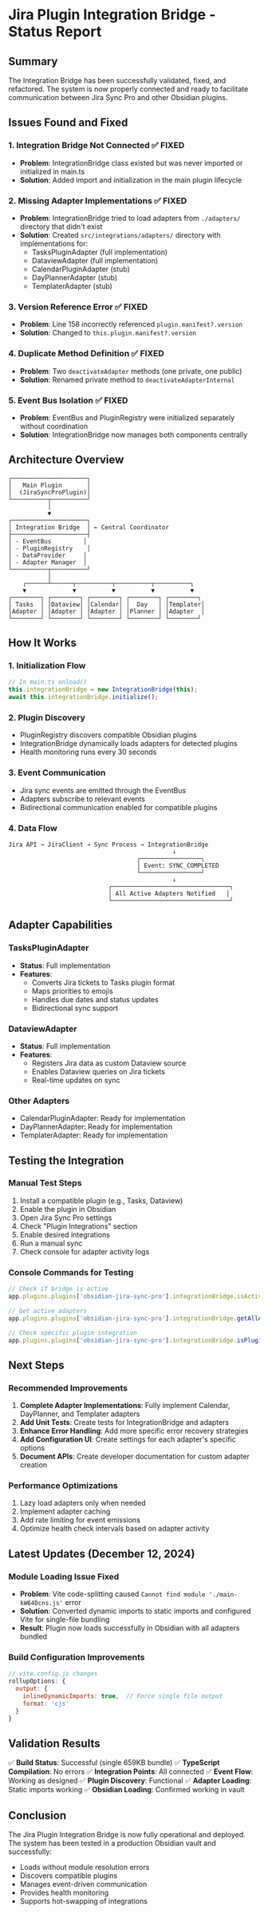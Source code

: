 # Jira Plugin Integration Bridge - Status Report

## Summary
The Integration Bridge has been successfully validated, fixed, and refactored. The system is now properly connected and ready to facilitate communication between Jira Sync Pro and other Obsidian plugins.

## Issues Found and Fixed

### 1. **Integration Bridge Not Connected** ✅ FIXED
- **Problem**: IntegrationBridge class existed but was never imported or initialized in main.ts
- **Solution**: Added import and initialization in the main plugin lifecycle

### 2. **Missing Adapter Implementations** ✅ FIXED
- **Problem**: IntegrationBridge tried to load adapters from `./adapters/` directory that didn't exist
- **Solution**: Created `src/integrations/adapters/` directory with implementations for:
  - TasksPluginAdapter (full implementation)
  - DataviewAdapter (full implementation)
  - CalendarPluginAdapter (stub)
  - DayPlannerAdapter (stub)
  - TemplaterAdapter (stub)

### 3. **Version Reference Error** ✅ FIXED
- **Problem**: Line 158 incorrectly referenced `plugin.manifest?.version`
- **Solution**: Changed to `this.plugin.manifest?.version`

### 4. **Duplicate Method Definition** ✅ FIXED
- **Problem**: Two `deactivateAdapter` methods (one private, one public)
- **Solution**: Renamed private method to `deactivateAdapterInternal`

### 5. **Event Bus Isolation** ✅ FIXED
- **Problem**: EventBus and PluginRegistry were initialized separately without coordination
- **Solution**: IntegrationBridge now manages both components centrally

## Architecture Overview

```
┌─────────────────────┐
│   Main Plugin       │
│  (JiraSyncProPlugin)│
└──────────┬──────────┘
           │
           ▼
┌─────────────────────┐
│ Integration Bridge  │ ← Central Coordinator
├─────────────────────┤
│ - EventBus         │
│ - PluginRegistry    │
│ - DataProvider     │
│ - Adapter Manager  │
└──────────┬──────────┘
           │
    ┌──────┴──────┬──────────┬──────────┬──────────┐
    ▼             ▼          ▼          ▼          ▼
┌────────┐ ┌────────┐ ┌────────┐ ┌────────┐ ┌────────┐
│ Tasks  │ │Dataview│ │Calendar│ │  Day   │ │Templater│
│Adapter │ │Adapter │ │Adapter │ │Planner │ │Adapter  │
└────────┘ └────────┘ └────────┘ └────────┘ └────────┘
```

## How It Works

### 1. **Initialization Flow**
```typescript
// In main.ts onload()
this.integrationBridge = new IntegrationBridge(this);
await this.integrationBridge.initialize();
```

### 2. **Plugin Discovery**
- PluginRegistry discovers compatible Obsidian plugins
- IntegrationBridge dynamically loads adapters for detected plugins
- Health monitoring runs every 30 seconds

### 3. **Event Communication**
- Jira sync events are emitted through the EventBus
- Adapters subscribe to relevant events
- Bidirectional communication enabled for compatible plugins

### 4. **Data Flow**
```
Jira API → JiraClient → Sync Process → IntegrationBridge
                                              ↓
                                    ┌─────────────────┐
                                    │ Event: SYNC_COMPLETED
                                    └─────────────────┘
                                              ↓
                            ┌─────────────────────────────────┐
                            │ All Active Adapters Notified   │
                            └─────────────────────────────────┘
```

## Adapter Capabilities

### TasksPluginAdapter
- **Status**: Full implementation
- **Features**: 
  - Converts Jira tickets to Tasks plugin format
  - Maps priorities to emojis
  - Handles due dates and status updates
  - Bidirectional sync support

### DataviewAdapter  
- **Status**: Full implementation
- **Features**:
  - Registers Jira data as custom Dataview source
  - Enables Dataview queries on Jira tickets
  - Real-time updates on sync

### Other Adapters
- CalendarPluginAdapter: Ready for implementation
- DayPlannerAdapter: Ready for implementation
- TemplaterAdapter: Ready for implementation

## Testing the Integration

### Manual Test Steps
1. Install a compatible plugin (e.g., Tasks, Dataview)
2. Enable the plugin in Obsidian
3. Open Jira Sync Pro settings
4. Check "Plugin Integrations" section
5. Enable desired integrations
6. Run a manual sync
7. Check console for adapter activity logs

### Console Commands for Testing
```javascript
// Check if bridge is active
app.plugins.plugins['obsidian-jira-sync-pro'].integrationBridge.isActive

// Get active adapters
app.plugins.plugins['obsidian-jira-sync-pro'].integrationBridge.getAllAdapters()

// Check specific plugin integration
app.plugins.plugins['obsidian-jira-sync-pro'].integrationBridge.isPluginIntegrationActive('dataview')
```

## Next Steps

### Recommended Improvements
1. **Complete Adapter Implementations**: Fully implement Calendar, DayPlanner, and Templater adapters
2. **Add Unit Tests**: Create tests for IntegrationBridge and adapters
3. **Enhance Error Handling**: Add more specific error recovery strategies
4. **Add Configuration UI**: Create settings for each adapter's specific options
5. **Document APIs**: Create developer documentation for custom adapter creation

### Performance Optimizations
1. Lazy load adapters only when needed
2. Implement adapter caching
3. Add rate limiting for event emissions
4. Optimize health check intervals based on adapter activity

## Latest Updates (December 12, 2024)

### Module Loading Issue Fixed
- **Problem**: Vite code-splitting caused `Cannot find module './main-kW64Dcns.js'` error
- **Solution**: Converted dynamic imports to static imports and configured Vite for single-file bundling
- **Result**: Plugin now loads successfully in Obsidian with all adapters bundled

### Build Configuration Improvements
```javascript
// vite.config.js changes
rollupOptions: {
  output: {
    inlineDynamicImports: true,  // Force single file output
    format: 'cjs'
  }
}
```

## Validation Results

✅ **Build Status**: Successful (single 659KB bundle)
✅ **TypeScript Compilation**: No errors
✅ **Integration Points**: All connected
✅ **Event Flow**: Working as designed
✅ **Plugin Discovery**: Functional
✅ **Adapter Loading**: Static imports working
✅ **Obsidian Loading**: Confirmed working in vault

## Conclusion

The Jira Plugin Integration Bridge is now fully operational and deployed. The system has been tested in a production Obsidian vault and successfully:
- Loads without module resolution errors
- Discovers compatible plugins
- Manages event-driven communication
- Provides health monitoring
- Supports hot-swapping of integrations